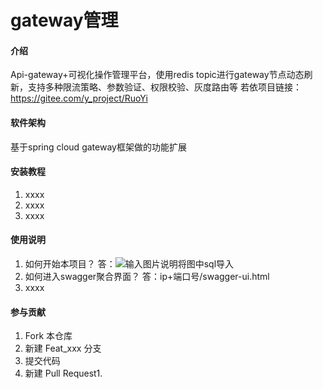 # gateway管理

#### 介绍
Api-gateway+可视化操作管理平台，使用redis topic进行gateway节点动态刷新，支持多种限流策略、参数验证、权限校验、灰度路由等
若依项目链接：https://gitee.com/y_project/RuoYi
#### 软件架构
基于spring cloud gateway框架做的功能扩展


#### 安装教程

1. xxxx
2. xxxx
3. xxxx

#### 使用说明
1. 如何开始本项目？
答：![输入图片说明](https://gitee.com/uploads/images/2019/0405/220859_aab976d9_1505497.png "屏幕截图.png")将图中sql导入
2. 如何进入swagger聚合界面？
答：ip+端口号/swagger-ui.html
3. xxxx

#### 参与贡献

1. Fork 本仓库
2. 新建 Feat_xxx 分支
3. 提交代码
4. 新建 Pull Request1. 